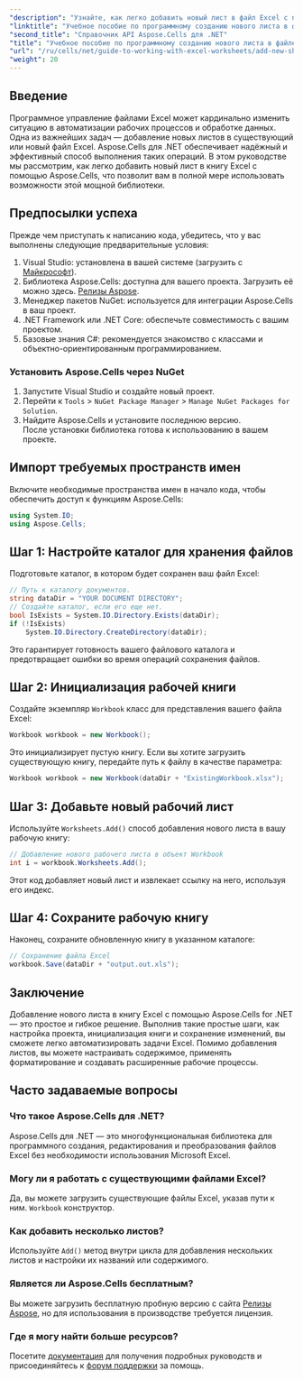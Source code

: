 ```yaml
---
"description": "Узнайте, как легко добавить новый лист в файл Excel с помощью Aspose.Cells для .NET. Это подробное руководство содержит пошаговые инструкции, примеры кода и полезные советы."
"linktitle": "Учебное пособие по программному созданию нового листа в файле Excel на языке C#"
"second_title": "Справочник API Aspose.Cells для .NET"
"title": "Учебное пособие по программному созданию нового листа в файле Excel на языке C#"
"url": "/ru/cells/net/guide-to-working-with-excel-worksheets/add-new-sheet-to-excel-file-csharp-tutorial/"
"weight": 20
---
```


## Введение

Программное управление файлами Excel может кардинально изменить ситуацию в автоматизации рабочих процессов и обработке данных. Одна из важнейших задач — добавление новых листов в существующий или новый файл Excel. Aspose.Cells для .NET обеспечивает надёжный и эффективный способ выполнения таких операций. В этом руководстве мы рассмотрим, как легко добавить новый лист в книгу Excel с помощью Aspose.Cells, что позволит вам в полной мере использовать возможности этой мощной библиотеки.

## Предпосылки успеха

Прежде чем приступать к написанию кода, убедитесь, что у вас выполнены следующие предварительные условия:

1. Visual Studio: установлена в вашей системе (загрузить с [Майкрософт](https://visualstudio.microsoft.com/)).
2. Библиотека Aspose.Cells: доступна для вашего проекта. Загрузить её можно здесь. [Релизы Aspose](https://releases.aspose.com/cells/net/).
3. Менеджер пакетов NuGet: используется для интеграции Aspose.Cells в ваш проект.
4. .NET Framework или .NET Core: обеспечьте совместимость с вашим проектом.
5. Базовые знания C#: рекомендуется знакомство с классами и объектно-ориентированным программированием.

### Установить Aspose.Cells через NuGet

1. Запустите Visual Studio и создайте новый проект.
2. Перейти к `Tools` > `NuGet Package Manager` > `Manage NuGet Packages for Solution`.
3. Найдите Aspose.Cells и установите последнюю версию.  
   После установки библиотека готова к использованию в вашем проекте.


## Импорт требуемых пространств имен

Включите необходимые пространства имен в начало кода, чтобы обеспечить доступ к функциям Aspose.Cells:

```csharp
using System.IO;
using Aspose.Cells;
```

## Шаг 1: Настройте каталог для хранения файлов

Подготовьте каталог, в котором будет сохранен ваш файл Excel:

```csharp
// Путь к каталогу документов.
string dataDir = "YOUR DOCUMENT DIRECTORY";
// Создайте каталог, если его еще нет.
bool IsExists = System.IO.Directory.Exists(dataDir);
if (!IsExists)
    System.IO.Directory.CreateDirectory(dataDir);
```

Это гарантирует готовность вашего файлового каталога и предотвращает ошибки во время операций сохранения файлов.


## Шаг 2: Инициализация рабочей книги

Создайте экземпляр `Workbook` класс для представления вашего файла Excel:

```csharp
Workbook workbook = new Workbook();
```

Это инициализирует пустую книгу. Если вы хотите загрузить существующую книгу, передайте путь к файлу в качестве параметра:

```csharp
Workbook workbook = new Workbook(dataDir + "ExistingWorkbook.xlsx");
```


## Шаг 3: Добавьте новый рабочий лист

Используйте `Worksheets.Add()` способ добавления нового листа в вашу рабочую книгу:

```csharp
// Добавление нового рабочего листа в объект Workbook
int i = workbook.Worksheets.Add();
```

Этот код добавляет новый лист и извлекает ссылку на него, используя его индекс.


## Шаг 4: Сохраните рабочую книгу

Наконец, сохраните обновленную книгу в указанном каталоге:

```csharp
// Сохранение файла Excel
workbook.Save(dataDir + "output.out.xls");
```

## Заключение

Добавление нового листа в книгу Excel с помощью Aspose.Cells for .NET — это простое и гибкое решение. Выполнив такие простые шаги, как настройка проекта, инициализация книги и сохранение изменений, вы сможете легко автоматизировать задачи Excel. Помимо добавления листов, вы можете настраивать содержимое, применять форматирование и создавать расширенные рабочие процессы.

## Часто задаваемые вопросы

### Что такое Aspose.Cells для .NET?

Aspose.Cells для .NET — это многофункциональная библиотека для программного создания, редактирования и преобразования файлов Excel без необходимости использования Microsoft Excel.

### Могу ли я работать с существующими файлами Excel?

Да, вы можете загрузить существующие файлы Excel, указав пути к ним. `Workbook` конструктор.

### Как добавить несколько листов?

Используйте `Add()` метод внутри цикла для добавления нескольких листов и настройки их названий или содержимого.

### Является ли Aspose.Cells бесплатным?

Вы можете загрузить бесплатную пробную версию с сайта [Релизы Aspose](https://releases.aspose.com/), но для использования в производстве требуется лицензия.

### Где я могу найти больше ресурсов?

Посетите [документация](https://reference.aspose.com/cells/net/) для получения подробных руководств и присоединяйтесь к [форум поддержки](https://forum.aspose.com/c/cells/9) за помощь.